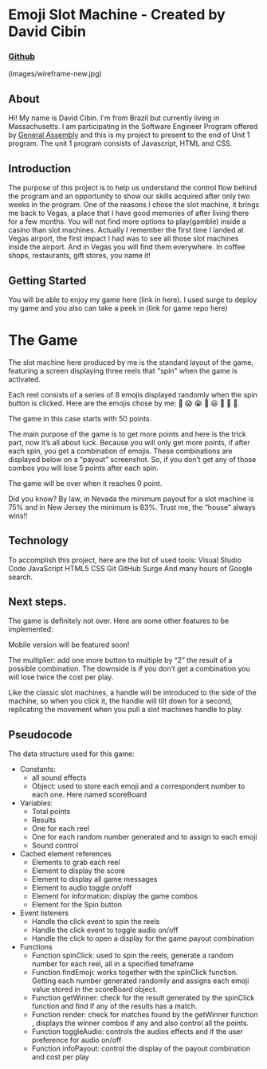 # Emoji Slot Machine - Created by David Cibin
### [Github](https://github.com/davidisurf)
 
(images/wireframe-new.jpg)

## About
 
Hi! My name is David Cibin. I'm from Brazil but currently living in Massachusetts. I am participating in the Software Engineer Program offered by [General Assembly](https://www.generalassemb.ly) and this is my project to present to the end of Unit 1 program. The unit 1 program consists of Javascript, HTML and CSS.
 
## Introduction
The purpose of this project is to help us understand the control flow behind the program and an opportunity to show our skills acquired after only two weeks in the program. One of the reasons I chose the slot machine, it brings me back to Vegas, a place that I have good memories of after living there for a few months. You will not find more options to play(gamble) inside a casino than slot machines. Actually I remember the first time I landed at Vegas airport, the first impact I had was to see all those slot machines inside the airport. And in Vegas you will find them everywhere. In coffee shops, restaurants, gift stores, you name it! 
 
  
## Getting Started
 
You will be able to enjoy my game here (link in here). I used surge to deploy my game and you also can take a peek in (link for game repo here)
 
# The Game
 
The slot machine here produced by me is the standard layout of the game,  featuring a screen displaying three reels that "spin" when the game is activated. 
 
Each reel consists of a series of 8 emojis displayed randomly when the spin button is clicked. Here are the emojis chose by me: 🤢 😱 😭 🤬 😃 🤑 💎 🎰. 
 
The game in this case starts with 50 points.
 
The main purpose of the game is to get more points and here is the trick part, now it’s all about luck. Because you will only get more points, if after each spin, you get a combination of emojis. These combinations are displayed below on a “payout” screenshot. So, if you don’t get any of those combos you will lose 5 points after each spin.
 
The game will be over when it reaches 0 point.
 
Did you know?
By law, in Nevada the minimum payout for a slot machine is 75% and in New Jersey the minimum is 83%. Trust me, the “house” always wins!!
 
## Technology
 
To accomplish this project, here are the list of used tools:
Visual Studio Code
JavaScript
HTML5
CSS
Git
GitHub
Surge
And many hours of Google search.
 
## Next steps.
 
The game is definitely not over. Here are some other features to be implemented:
 
Mobile version will be featured soon!
 
The multiplier: add one more button to multiple by “2” the result of a possible combination. The downside is if you don’t get a combination you will lose twice the cost per play.
 
Like the classic slot machines, a handle will be introduced to the side of the machine, so when you click it, the handle will tilt down for a second, replicating the movement when you pull a slot machines handle to play. 
 

## Pseudocode
 
The data structure used for this game:
 
* Constants:
    * all sound effects
    * Object: used to store each emoji and a correspondent number to each one. Here named scoreBoard
* Variables:
    * Total points
    * Results
    * One for each reel
    * One for each random number generated and to assign to each emoji
    * Sound control
* Cached element references
    * Elements to grab each reel
    * Element to display the score
    * Element to display all game messages
    * Element to audio toggle on/off
    * Element for information: display the game combos
    * Element for the Spin button
* Event listeners
    * Handle the click event to spin the reels
    * Handle the click event to toggle audio on/off
    * Handle the click to open a display for the game payout combination
* Functions
    * Function spinClick: used to spin the reels, generate a random number for each reel, all in a specified timeframe
    * Function findEmoji: works together with the spinClick function. Getting each number generated randomly and assigns each emoji value stored in the scoreBoard object. 
    * Function getWinner: check for the result generated by the spinClick function and find if any of the results has a match.
    * Function render: check for matches found by the getWinner function , displays the winner combos if any and also control all the points. 
    * Function toggleAudio: controls the audios effects and if the user preference for audio on/off
    * Function infoPayout: control the display of the payout combination and cost per play
 
 

